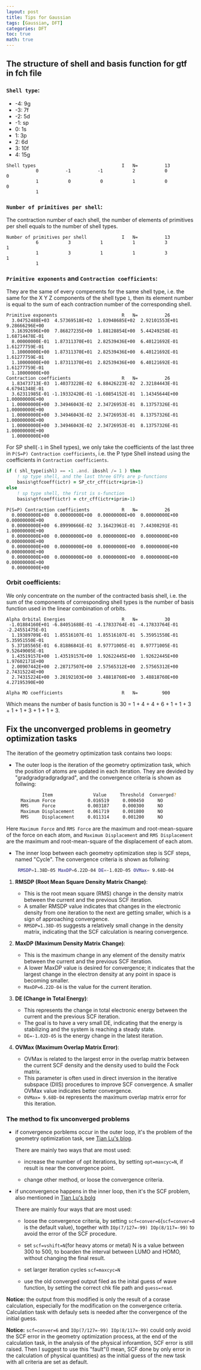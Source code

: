 ```yaml
---
layout: post
title: Tips for Gaussian
tags: [Gaussian, DFT]
categories: DFT
toc: true
math: true
---
```


## The structure of shell and basis function for gtf in fch file

### `Shell type`:
- -4: 9g
- -3: 7f
- -2: 5d
- -1: sp
- 0: 1s
- 1: 3p
- 2: 6d
- 3: 10f
- 4: 15g

```
Shell types                                I   N=          13
           0          -1          -1           2           0           0
           1           0           0           1           0           0
           1
```

### `Number of primitives per shell`:

The contraction number of each shell, the number of elements of primitives per shell equals to the number of shell types.

```
Number of primitives per shell             I   N=          13
           6           3           1           1           3           1
           1           3           1           1           3           1
           1
```

### `Primitive exponents` and `Contraction coefficients`:

They are the same of every compenents for the same shell type, i.e. the same for the X Y Z components of the shell type `1`, then its element number is equal to the sum of each contraction number of the corresponding shell.

```
Primitive exponents                        R   N=          26
  3.04752488E+03  4.57369518E+02  1.03948685E+02  2.92101553E+01  9.28666296E+00
  3.16392696E+00  7.86827235E+00  1.88128854E+00  5.44249258E-01  1.68714478E-01
  8.00000000E-01  1.87311370E+01  2.82539436E+00  6.40121692E-01  1.61277759E-01
  1.10000000E+00  1.87311370E+01  2.82539436E+00  6.40121692E-01  1.61277759E-01
  1.10000000E+00  1.87311370E+01  2.82539436E+00  6.40121692E-01  1.61277759E-01
  1.10000000E+00
Contraction coefficients                   R   N=          26
  1.83473713E-03  1.40373228E-02  6.88426223E-02  2.32184443E-01  4.67941348E-01
  3.62311985E-01 -1.19332420E-01 -1.60854152E-01  1.14345644E+00  1.00000000E+00
  1.00000000E+00  3.34946043E-02  2.34726953E-01  8.13757326E-01  1.00000000E+00
  1.00000000E+00  3.34946043E-02  2.34726953E-01  8.13757326E-01  1.00000000E+00
  1.00000000E+00  3.34946043E-02  2.34726953E-01  8.13757326E-01  1.00000000E+00
  1.00000000E+00
```
For SP shell(`-1` in Shell types), we only take the coefficients of the last three in `P(S=P) Contraction coefficients`, i.e. the P type Shell instead using the coefficients in `Contraction coefficients`.

```fortran
if ( shl_type(ishl) == -1 .and. ibsshl /= 1 ) then
    ! sp type shell, and the last three GTFs are p-functions
    basis%gtfcoeff(ictr) = SP_ctr_cff(ictr+iprim-1) 
else
    ! sp type shell, the first is s-function
    basis%gtfcoeff(ictr) = ctr_cff(ictr+iprim-1)
```


```
P(S=P) Contraction coefficients            R   N=          26
  0.00000000E+00  0.00000000E+00  0.00000000E+00  0.00000000E+00  0.00000000E+00
  0.00000000E+00  6.89990666E-02  3.16423961E-01  7.44308291E-01  1.00000000E+00
  0.00000000E+00  0.00000000E+00  0.00000000E+00  0.00000000E+00  0.00000000E+00
  0.00000000E+00  0.00000000E+00  0.00000000E+00  0.00000000E+00  0.00000000E+00
  0.00000000E+00  0.00000000E+00  0.00000000E+00  0.00000000E+00  0.00000000E+00
  0.00000000E+00
```

### Orbit coefficients:

We only concentrate on the number of the contracted basis shell, i.e. the sum of the components of corresponding shell types is the number of basis function used in the linear combination of orbits.

```
Alpha Orbital Energies                     R   N=          30
 -1.01884160E+01 -6.84051688E-01 -4.17833764E-01 -4.17833764E-01 -2.24551475E-01
  1.19389709E-01  1.85516107E-01  1.85516107E-01  5.35951550E-01  5.35951550E-01
  5.37185565E-01  6.81886841E-01  8.97771005E-01  8.97771005E-01  9.52649005E-01
  1.43519157E+00  1.43519157E+00  1.92622445E+00  1.92622445E+00  1.97602171E+00
  2.00907442E+00  2.28717507E+00  2.57565312E+00  2.57565312E+00  2.74315224E+00
  2.74315224E+00  3.28192103E+00  3.48818760E+00  3.48818760E+00  4.27195390E+00
```

```
Alpha MO coefficients                      R   N=         900
```

Which means the number of basis function is 30 = 1 + 4 + 4 + 6 + 1 + 1 + 3 + 1 + 1 + 3 + 1 + 1 + 3.

## Fix the unconverged problems in geometry optimization tasks

The iteration of the geometry optimization task contains two loops:

- The outer loop is the iteration of the geometry optimization task, which the position of atoms are updated in each iteration. They are devided by "gradgradgradgradgrad", and the convergence criteria is shown as follwing:

  ```bash
            Item               Value     Threshold  Converged?
    Maximum Force            0.016519     0.000450     NO 
    RMS     Force            0.003187     0.000300     NO 
    Maximum Displacement     0.061719     0.001800     NO 
    RMS     Displacement     0.011314     0.001200     NO 
  ```

Here `Maximum Force` and `RMS Force` are the maximum and root-mean-square of the force on each atom, and `Maximum Displacement` and `RMS Displacement` are the maximum and root-mean-square of the displacement of each atom.

- The inner loop between each geometry optimization step is SCF steps, named "Cycle". The convergence criteria is shown as follwing:

  ```bash
   RMSDP=1.38D-05 MaxDP=6.22D-04 DE=-1.02D-05 OVMax= 9.68D-04
  ```
1. **RMSDP (Root Mean Square Density Matrix Change)**: 
   - This is the root mean square (RMS) change in the density matrix between the current and the previous SCF iteration. 
   - A smaller RMSDP value indicates that changes in the electronic density from one iteration to the next are getting smaller, which is a sign of approaching convergence.
   - `RMSDP=1.38D-05` suggests a relatively small change in the density matrix, indicating that the SCF calculation is nearing convergence.

2. **MaxDP (Maximum Density Matrix Change)**:
   - This is the maximum change in any element of the density matrix between the current and the previous SCF iteration.
   - A lower MaxDP value is desired for convergence; it indicates that the largest change in the electron density at any point in space is becoming smaller.
   - `MaxDP=6.22D-04` is the value for the current iteration.

3. **DE (Change in Total Energy)**:
   - This represents the change in total electronic energy between the current and the previous SCF iteration.
   - The goal is to have a very small DE, indicating that the energy is stabilizing and the system is reaching a steady state.
   - `DE=-1.02D-05` is the energy change in the latest iteration.

4. **OVMax (Maximum Overlap Matrix Error)**:
   - OVMax is related to the largest error in the overlap matrix between the current SCF density and the density used to build the Fock matrix.
   - This parameter is often used in direct inversion in the iterative subspace (DIIS) procedures to improve SCF convergence. A smaller OVMax value indicates better convergence.
   - `OVMax= 9.68D-04` represents the maximum overlap matrix error for this iteration.


### The method to fix unconverged problems

- if convergence porblems occur in the outer loop, it's the problem of the geometry optimization task, see [Tian Lu's blog](http://sobereva.com/164).

    There are mainly two ways that are most used:
        
    - increase the number of opt iterations, by setting `opt=maxcyc=N`, if result is near the convergence point.

    - change other method, or loose the convergence criteria.

- if unconvergence happens in the inner loop, then it's the SCF problem, also mentioned in [Tian Lu's bolg](http://sobereva.com/61)

    There are mainly four ways that are most used:

    - loose the convergence criteria, by setting `scf=conver=6`(`scf=conver=8` is the default value), together with `IOp(7/127=-99) IOp(8/117=-99)` to avoid the error of the SCF procedure.

    - set `scf=vshift=N`(for heavy atoms or metal) N is a value between 300 to 500, to boarden the interval between LUMO and HOMO, without changing the final result.

    - set larger iteration cycles `scf=maxcyc=N`

    - use the old converged output filed as the inital guess of wave function, by setting the correct chk file path and `guess=read`.

**Notice:** the output from this modified is only the result of a corase calculation, especially for the modification on the convergence criteria. Calculation task with defauly sets is needed after the convergence of the initial guess.

**Notice:** `scf=conver=6` and `IOp(7/127=-99) IOp(8/117=-99)` could only avoid the SCF error in the geometry optimization process, at the end of the calculation task, in the analysis of the physical inforamtion, SCF error is still raised. Then I suggest to use this "fault"(I mean, SCF done by only error in the calculation of physical quantities) as the initial guess of the new task with all criteria are set as default.